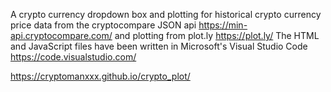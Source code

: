 A crypto currency dropdown box and plotting for historical crypto currency price data from the cryptocompare JSON api https://min-api.cryptocompare.com/ and plotting from plot.ly https://plot.ly/ The HTML and JavaScript files have been written in Microsoft's Visual Studio Code https://code.visualstudio.com/  

https://cryptomanxxx.github.io/crypto_plot/
